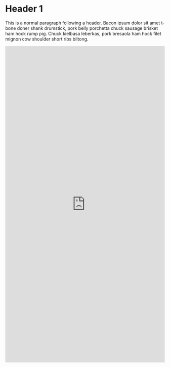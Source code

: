 <h1>
<a id="header-1" class="anchor" href="#header-1" aria-hidden="true"><span class="octicon octicon-link"></span></a>Header 1</h1>

<p>This is a normal paragraph following a header. Bacon ipsum dolor sit amet t-bone doner shank drumstick, pork belly porchetta chuck sausage brisket ham hock rump pig. Chuck kielbasa leberkas, pork bresaola ham hock filet mignon cow shoulder short ribs biltong.</p>

 
 <iframe frameborder="0" style="width:100%;height:1000px;" src="https://demo.bokehplots.com/apps/movies"></iframe> 

